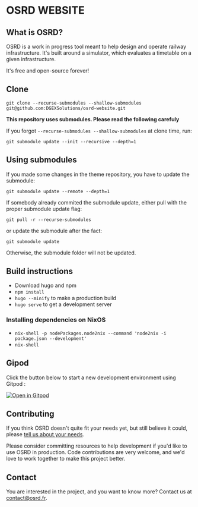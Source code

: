 # OSRD WEBSITE


## What is OSRD?

OSRD is a work in progress tool meant to help design and operate railway infrastructure.
It's built around a simulator, which evaluates a timetable on a given infrastructure.

It's free and open-source forever!


## Clone
`git clone --recurse-submodules --shallow-submodules git@github.com:DGEXSolutions/osrd-website.git`

**This repository uses submodules. Please read the following carefuly**

If you forgot `--recurse-submodules --shallow-submodules` at clone time, run:

`git submodule update --init --recursive --depth=1`

## Using submodules

If you made some changes in the theme repository, you have to update the submodule:

`git submodule update --remote --depth=1`

If somebody already commited the submodule update, either pull with the proper submodule update flag:

`git pull -r --recurse-submodules`

or update the submodule after the fact:

`git submodule update`

Otherwise, the submodule folder will not be updated.

## Build instructions

- Download hugo and npm
- `npm install`
- `hugo --minify` to make a production build
- `hugo serve` to get a development server


### Installing dependencies on NixOS

 - `nix-shell -p nodePackages.node2nix --command 'node2nix -i package.json --development'`
 - `nix-shell`


## Gipod

Click the button below to start a new development environment using Gitpod :

[![Open in Gitpod](https://gitpod.io/button/open-in-gitpod.svg)](https://gitpod.io/from-referrer/)


## Contributing

If you think OSRD doesn't quite fit your needs yet, but still believe it could,
please [tell us about your needs](https://github.com/DGEXSolutions/osrd/issues/new).

Please consider committing resources to help development if you'd like to use OSRD in production.
Code contributions are very welcome, and we'd love to work together to make this project better.


## Contact

You are interested in the project, and you want to know more? Contact us at <contact@osrd.fr>.